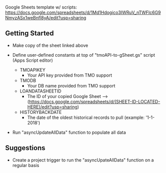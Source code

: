 Google Sheets template w/ scripts: https://docs.google.com/spreadsheets/d/1Md1Hdogico3IWRuV_nTWFIc6G9NmyzASx1weBnfl8yA/edit?usp=sharing

Getting Started
-----------------------------------------
- Make copy of the sheet linked above

- Define user-defined constants at top of "tmoAPI-to-gSheet.gs" script (Apps Script editor)
    - TMOAPIKEY
        - Your API key provided from TMO support
    - TMODB
        - Your DB name provided from TMO support
    - LOANDATASHEETID
        - The ID of your copied Google Sheet --> (https://docs.google.com/spreadsheets/d/(SHEET-ID-LOCATED-HERE)/edit?usp=sharing)
    - HISTORYBACKDATE
        - The date of the oldest historical records to pull (example: '1-1-2018')

- Run "asyncUpdateAllData" function to populate all data

Suggestions
-----------------------------------------
- Create a project trigger to run the "asyncUpateAllData" function on a regular basis
